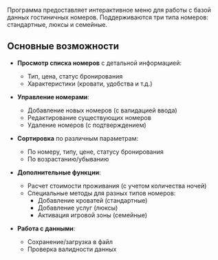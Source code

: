 Программа предоставляет интерактивное меню для работы с базой данных гостиничных номеров. Поддерживаются три типа номеров: стандартные, люксы и семейные.

## Основные возможности

- **Просмотр списка номеров** с детальной информацией:
  - Тип, цена, статус бронирования
  - Характеристики (кровати, удобства и т.д.)
  
- **Управление номерами**:
  - Добавление новых номеров (с валидацией ввода)
  - Редактирование существующих номеров
  - Удаление номеров (с подтверждением)

- **Сортировка** по различным параметрам:
  - По номеру, типу, цене, статусу бронирования
  - По возрастанию/убыванию

- **Дополнительные функции**:
  - Расчет стоимости проживания (с учетом количества ночей)
  - Специальные методы для разных типов номеров:
    - Добавление кроватей (стандартные)
    - Добавление услуг (люксы)
    - Активация игровой зоны (семейные)

- **Работа с данными**:
  - Сохранение/загрузка в файл
  - Проверка валидности данных